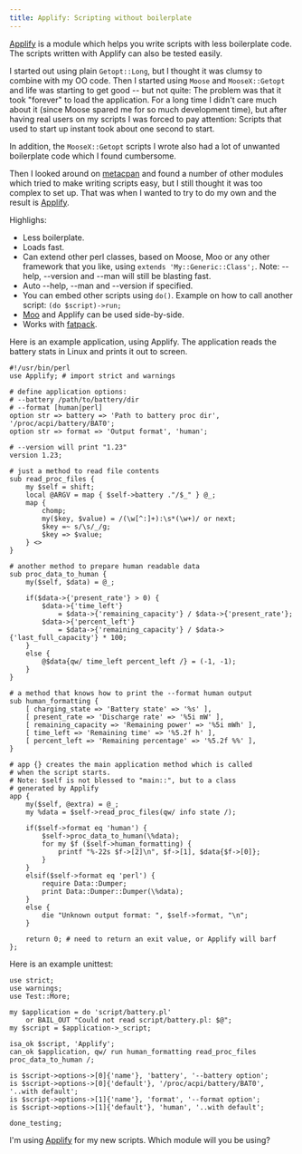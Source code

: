 ```yaml
---
title: Applify: Scripting without boilerplate
---
```


[Applify](https://metacpan.org/module/Applify) is a module which helps
you write scripts with less boilerplate code. The scripts written with
Applify can also be tested easily.

I started out using plain `Getopt::Long`, but I thought it was clumsy to
combine with my OO code. Then I started using `Moose` and
`MooseX::Getopt` and life was starting to get good -- but not quite: The
problem was that it took "forever" to load the application. For a long
time I didn't care much about it (since Moose spared me for so much
development time), but after having real users on my scripts I was
forced to pay attention: Scripts that used to start up instant took
about one second to start.

In addition, the `MooseX::Getopt` scripts I wrote also had a lot of
unwanted boilerplate code which I found cumbersome.

Then I looked around on [metacpan](http://metacpan) and found a number
of other modules which tried to make writing scripts easy, but I still
thought it was too complex to set up. That was when I wanted to try to
do my own and the result is
[Applify](https://metacpan.org/module/Applify).

Highlighs:

-   Less boilerplate.
-   Loads fast.
-   Can extend other perl classes, based on Moose, Moo or any other
    framework that you like, using `extends 'My::Generic::Class';`.
    Note: --help, --version and --man will still be blasting fast.
-   Auto --help, --man and --version if specified.
-   You can embed other scripts using `do()`. Example on how to call
    another script: `(do $script)->run;`
-   [Moo](https://metacpan.org/module/Moo) and Applify can be used
    side-by-side.
-   Works with [fatpack](https://metacpan.org/module/fatpack).

Here is an example application, using Applify. The application reads the
battery stats in Linux and prints it out to screen.

    #!/usr/bin/perl
    use Applify; # import strict and warnings

    # define application options:
    # --battery /path/to/battery/dir
    # --format [human|perl]
    option str => battery => 'Path to battery proc dir', '/proc/acpi/battery/BAT0';
    option str => format => 'Output format', 'human';

    # --version will print "1.23"
    version 1.23;

    # just a method to read file contents
    sub read_proc_files {
        my $self = shift;
        local @ARGV = map { $self->battery ."/$_" } @_;
        map {
            chomp;
            my($key, $value) = /(\w[^:]+):\s*(\w+)/ or next;
            $key =~ s/\s/_/g;
            $key => $value;
        } <>
    }

    # another method to prepare human readable data
    sub proc_data_to_human {
        my($self, $data) = @_;

        if($data->{'present_rate'} > 0) {
            $data->{'time_left'}
                = $data->{'remaining_capacity'} / $data->{'present_rate'};
            $data->{'percent_left'}
                = $data->{'remaining_capacity'} / $data->{'last_full_capacity'} * 100;
        }
        else {
            @$data{qw/ time_left percent_left /} = (-1, -1);
        }
    }

    # a method that knows how to print the --format human output
    sub human_formatting {
        [ charging_state => 'Battery state' => '%s' ],
        [ present_rate => 'Discharge rate' => '%5i mW' ],
        [ remaining_capacity => 'Remaining power' => '%5i mWh' ],
        [ time_left => 'Remaining time' => '%5.2f h' ],
        [ percent_left => 'Remaining percentage' => '%5.2f %%' ],
    }

    # app {} creates the main application method which is called
    # when the script starts.
    # Note: $self is not blessed to "main::", but to a class
    # generated by Applify
    app {
        my($self, @extra) = @_;
        my %data = $self->read_proc_files(qw/ info state /);

        if($self->format eq 'human') {
            $self->proc_data_to_human(\%data);
            for my $f ($self->human_formatting) {
                printf "%-22s $f->[2]\n", $f->[1], $data{$f->[0]};
            }
        }
        elsif($self->format eq 'perl') {
            require Data::Dumper;
            print Data::Dumper::Dumper(\%data);
        }
        else {
            die "Unknown output format: ", $self->format, "\n";
        }

        return 0; # need to return an exit value, or Applify will barf
    };

Here is an example unittest:

    use strict;
    use warnings;
    use Test::More;

    my $application = do 'script/battery.pl'
        or BAIL_OUT "Could not read script/battery.pl: $@";
    my $script = $application->_script;

    isa_ok $script, 'Applify';
    can_ok $application, qw/ run human_formatting read_proc_files proc_data_to_human /;

    is $script->options->[0]{'name'}, 'battery', '--battery option';
    is $script->options->[0]{'default'}, '/proc/acpi/battery/BAT0', '..with default';
    is $script->options->[1]{'name'}, 'format', '--format option';
    is $script->options->[1]{'default'}, 'human', '..with default';

    done_testing;

I'm using [Applify](https://metacpan.org/module/Applify) for my new
scripts. Which module will you be using?
